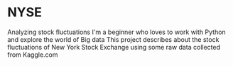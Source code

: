 # NYSE
Analyzing stock fluctuations
I'm a beginner who loves to work with Python and explore the world of Big data
This project describes about the stock fluctuations of New York Stock Exchange using some raw data collected from Kaggle.com
